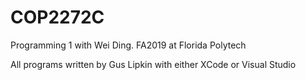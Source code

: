 # COP2272C
Programming 1 with Wei Ding. FA2019 at Florida Polytech

All programs written by Gus Lipkin with either XCode or Visual Studio
